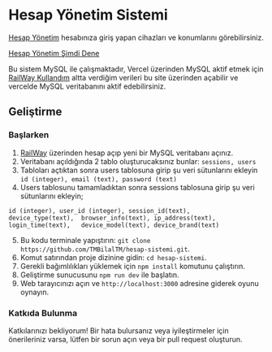 # Hesap Yönetim Sistemi

[Hesap Yönetim](https://auth-bilaltm.vercel.app) hesabınıza giriş yapan cihazları ve konumlarını görebilirsiniz.

[Hesap Yönetim Şimdi Dene](https://auth-bilaltm.vercel.app)


Bu sistem MySQL ile çalışmaktadır, Vercel üzerinden MySQL aktif etmek için [RailWay Kullandım](https://railway.app) altta verdiğim verileri bu site üzerinden açabilir ve vercelde MySQL veritabanını aktif edebilirsiniz.

## Geliştirme
### Başlarken
1. [RailWay](https://railway.app) üzerinden hesap açıp yeni bir MySQL veritabanı açınız.
2. Veritabanı açıldığında 2 tablo oluşturucaksınız bunlar:  `sessions, users`
3. Tabloları açtıktan sonra users tablosuna girip şu veri sütunlarını ekleyin  `id (integer), email (text), password (text)`
4. Users tablosunu tamamladıktan sonra sessions tablosuna girip şu veri sütunlarını ekleyin;

  `id (integer), user_id (integer), session_id(text),	device_type(text),	browser_info(text),	ip_address(text),	login_time(text),	device_model(text),	device_brand(text)`
  
5. Bu kodu terminale yapıştırın: `git clone https://github.com/TMBilalTM/hesap-sistemi.git`.
6. Komut satırından proje dizinine gidin: `cd hesap-sistemi`.
7. Gerekli bağımlılıkları yüklemek için `npm install` komutunu çalıştırın.
8. Geliştirme sunucusunu `npm run dev` ile başlatın.
9. Web tarayıcınızı açın ve `http://localhost:3000` adresine giderek oyunu oynayın.

### Katkıda Bulunma

Katkılarınızı bekliyorum! Bir hata bulursanız veya iyileştirmeler için önerileriniz varsa, lütfen bir sorun açın veya bir pull request oluşturun.
